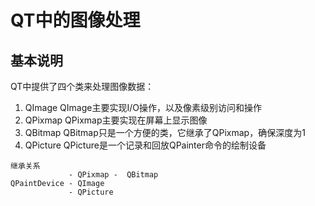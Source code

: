 # QT中的图像处理

## 基本说明
QT中提供了四个类来处理图像数据：  
1. QImage
QImage主要实现I/O操作，以及像素级别访问和操作  
2. QPixmap
QPixmap主要实现在屏幕上显示图像  
3. QBitmap
QBitmap只是一个方便的类，它继承了QPixmap，确保深度为1  
4. QPicture
QPicture是一个记录和回放QPainter命令的绘制设备  
```
继承关系
			 - QPixmap -  QBitmap
QPaintDevice - QImage
			 - QPicture
```